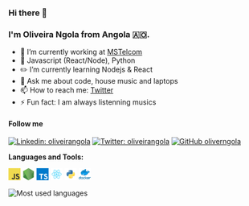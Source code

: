 ### Hi there 👋

### I'm Oliveira Ngola from Angola 🇦🇴.

- 🔭  I’m currently working at [MSTelcom](https://www.mstelcom.co.ao/) 
- 🌱 Javascript (React/Node), Python
- ✏️ I’m currently learning Nodejs & React
- 💬 Ask me about code, house music and laptops
- 📫  How to reach me: [Twitter](https://twitter.com/oliveirangola)
- ⚡ Fun fact: I am always listenning musics

<!--- 📖  Currently learning: JavaScript -->

#### Follow me
[![Linkedin: oliveirangola](https://img.shields.io/badge/-oliveirangola-blue?style=flat-square&logo=Linkedin&logoColor=white&link=https://www.linkedin.com/in/oliveira-ngola-8067b51ab/)](https://www.linkedin.com/in/oliveira-ngola-8067b51ab/)
[![Twitter: oliveirangola](https://img.shields.io/twitter/follow/oliveirangola?style=social)](https://twitter.com/oliveirangola)
[![GitHub oliverngola](https://img.shields.io/github/followers/oliverngola?label=follow&style=social)](https://github.com/oliverngola)

**Languages and Tools:**  

<code><img height="24" src="https://raw.githubusercontent.com/github/explore/80688e429a7d4ef2fca1e82350fe8e3517d3494d/topics/javascript/javascript.png"></code>
<code><img height="24" src="https://raw.githubusercontent.com/github/explore/80688e429a7d4ef2fca1e82350fe8e3517d3494d/topics/nodejs/nodejs.png"></code>
<code><img height="24" src="https://raw.githubusercontent.com/github/explore/80688e429a7d4ef2fca1e82350fe8e3517d3494d/topics/typescript/typescript.png"></code>
<code><img height="24" src="https://raw.githubusercontent.com/github/explore/80688e429a7d4ef2fca1e82350fe8e3517d3494d/topics/react/react.png"></code>
<code><img height="24" src="https://raw.githubusercontent.com/github/explore/80688e429a7d4ef2fca1e82350fe8e3517d3494d/topics/python/python.png"></code>
<code><img height="24" src="https://raw.githubusercontent.com/github/explore/80688e429a7d4ef2fca1e82350fe8e3517d3494d/topics/docker/docker.png"></code>

<!-- [![GitHub Stats](https://github-readme-stats.vercel.app/api?username=oliverngola&hide_border=true&show_icons=true&include_all_commits=false&count_private=true&line_height=24&text_color=ffffff&icon_color=ffffff&bg_color=0,833ab4,5851db,405de6&title_color=ffffff)](url) -->
![Most used languages](https://github-readme-stats.vercel.app/api/top-langs/?username=oliverngola&hide=html&hide_border=true&card_width=320&layout=compact&langs_count=4&text_color=ffffff&icon_color=ffffff&bg_color=0,833ab4,5851db,405de6&title_color=ffffff)

